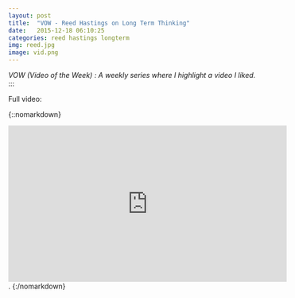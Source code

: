 ```yaml
---
layout: post
title:  "VOW - Reed Hastings on Long Term Thinking"
date:   2015-12-18 06:10:25
categories: reed hastings longterm
img: reed.jpg
image: vid.png
---
```


*VOW (Video of the Week) : A weekly series where I highlight a video I liked.*
:::

Full video:

{::nomarkdown}
<iframe width="560" height="315" src="https://www.youtube.com/embed/i-4Auh7vgDU" frameborder="0" allowfullscreen="allowfullscreen">&nbsp;</iframe>.
{:/nomarkdown}
